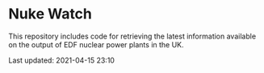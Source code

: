 # Nuke Watch

This repository includes code for retrieving the latest information available on the output of EDF nuclear power plants in the UK.

Last updated: 2021-04-15 23:10